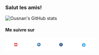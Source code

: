 ### Salut les amis!
![Ousnan's GitHub stats](https://github-readme-stats.vercel.app/api?username=OusmanHamit&show_icons=true&hide=contribs,prs,prs&theme=radical)
#### Me suivre sur 
<p align='left'><a href="https://www.youtube.com/channel/UCE-613S-bsuLukwHDhnRxIA/?sub_confirmation=1"><img height="40" src="https://github.com/OusmanHamit/OusmanHamit/blob/main/youtube.png?row=true"></a><a href="https://www.linkedin.com/in/ousman-hamit-hassani/"><img height="40" src="https://github.com/OusmanHamit/OusmanHamit/blob/main/linkedin.png?row=true"></a><a href="[https://www.facebook.com/La-chaine-openclass4all-346728962011907/](https://www.facebook.com/groups/openclass4all)"><img height="40" src="https://github.com/OusmanHamit/OusmanHamit/blob/main/facebook.png?row=true"></a><a href="https://twitter.com/openclass4all/"><img height="40" src="https://github.com/OusmanHamit/OusmanHamit/blob/main/twitter.png?row=true"></a></p>
